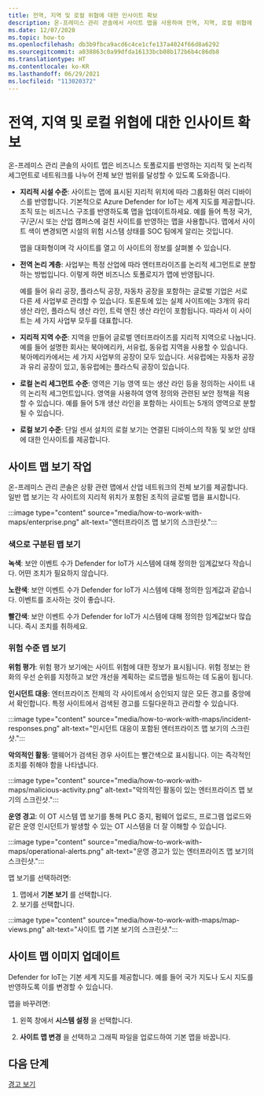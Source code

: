 ```yaml
---
title: 전역, 지역 및 로컬 위협에 대한 인사이트 확보
description: 온-프레미스 관리 콘솔에서 사이트 맵을 사용하여 전역, 지역, 로컬 위협에 대한 인사이트를 확보합니다.
ms.date: 12/07/2020
ms.topic: how-to
ms.openlocfilehash: db3b9fbca9acd6c4ce1cfe137a4024f66d8a6292
ms.sourcegitcommit: a038863c0a99dfda16133bcb08b172b6b4c86db8
ms.translationtype: HT
ms.contentlocale: ko-KR
ms.lasthandoff: 06/29/2021
ms.locfileid: "113020372"
---
```

# <a name="gain-insight-into-global-regional-and-local-threats"></a>전역, 지역 및 로컬 위협에 대한 인사이트 확보

온-프레미스 관리 콘솔의 사이트 맵은 비즈니스 토폴로지를 반영하는 지리적 및 논리적 세그먼트로 네트워크를 나누어 전체 보안 범위를 달성할 수 있도록 도와줍니다.

- **지리적 시설 수준**: 사이트는 맵에 표시된 지리적 위치에 따라 그룹화된 여러 디바이스를 반영합니다. 기본적으로 Azure Defender for IoT는 세계 지도를 제공합니다. 조직 또는 비즈니스 구조를 반영하도록 맵을 업데이트하세요. 예를 들어 특정 국가, 구/군/시 또는 산업 캠퍼스에 걸친 사이트를 반영하는 맵을 사용합니다. 맵에서 사이트 색이 변경되면 시설의 위험 시스템 상태를 SOC 팀에게 알리는 것입니다.

  맵을 대화형이며 각 사이트를 열고 이 사이트의 정보를 살펴볼 수 있습니다.

- **전역 논리 계층**: 사업부는 특정 산업에 따라 엔터프라이즈를 논리적 세그먼트로 분할하는 방법입니다. 이렇게 하면 비즈니스 토폴로지가 맵에 반영됩니다.

  예를 들어 유리 공장, 플라스틱 공장, 자동차 공장을 포함하는 글로벌 기업은 서로 다른 세 사업부로 관리할 수 있습니다. 토론토에 있는 실제 사이트에는 3개의 유리 생산 라인, 플라스틱 생산 라인, 트럭 엔진 생산 라인이 포함됩니다. 따라서 이 사이트는 세 가지 사업부 모두를 대표합니다.

- **지리적 지역 수준**: 지역을 만들어 글로벌 엔터프라이즈를 지리적 지역으로 나눕니다. 예를 들어 설명한 회사는 북아메리카, 서유럽, 동유럽 지역을 사용할 수 있습니다. 북아메리카에서는 세 가지 사업부의 공장이 모두 있습니다. 서유럽에는 자동차 공장과 유리 공장이 있고, 동유럽에는 플라스틱 공장이 있습니다.

- **로컬 논리 세그먼트 수준**: 영역은 기능 영역 또는 생산 라인 등을 정의하는 사이트 내의 논리적 세그먼트입니다. 영역을 사용하여 영역 정의와 관련된 보안 정책을 적용할 수 있습니다. 예를 들어 5개 생산 라인을 포함하는 사이트는 5개의 영역으로 분할될 수 있습니다.

- **로컬 보기 수준**: 단일 센서 설치의 로컬 보기는 연결된 디바이스의 작동 및 보안 상태에 대한 인사이트를 제공합니다.

## <a name="work-with-site-map-views"></a>사이트 맵 보기 작업

온-프레미스 관리 콘솔은 상황 관련 맵에서 산업 네트워크의 전체 보기를 제공합니다. 일반 맵 보기는 각 사이트의 지리적 위치가 포함된 조직의 글로벌 맵을 표시합니다.

:::image type="content" source="media/how-to-work-with-maps/enterprise.png" alt-text="엔터프라이즈 맵 보기의 스크린샷.":::

### <a name="color-coded-map-views"></a>색으로 구분된 맵 보기

**녹색**: 보안 이벤트 수가 Defender for IoT가 시스템에 대해 정의한 임계값보다 작습니다. 어떤 조치가 필요하지 않습니다.

**노란색**: 보안 이벤트 수가 Defender for IoT가 시스템에 대해 정의한 임계값과 같습니다. 이벤트를 조사하는 것이 좋습니다.  

**빨간색**: 보안 이벤트 수가 Defender for IoT가 시스템에 대해 정의한 임계값보다 많습니다. 즉시 조치를 취하세요.

### <a name="risk-level-map-views"></a>위험 수준 맵 보기

**위험 평가**: 위험 평가 보기에는 사이트 위험에 대한 정보가 표시됩니다. 위험 정보는 완화의 우선 순위를 지정하고 보안 개선을 계획하는 로드맵을 빌드하는 데 도움이 됩니다.

**인시던트 대응**: 엔터프라이즈 전체의 각 사이트에서 승인되지 않은 모든 경고를 중앙에서 확인합니다. 특정 사이트에서 검색된 경고를 드릴다운하고 관리할 수 있습니다.

:::image type="content" source="media/how-to-work-with-maps/incident-responses.png" alt-text="인시던트 대응이 포함된 엔터프라이즈 맵 보기의 스크린샷.":::

**악의적인 활동**: 맬웨어가 검색된 경우 사이트는 빨간색으로 표시됩니다. 이는 즉각적인 조치를 취해야 함을 나타냅니다.

:::image type="content" source="media/how-to-work-with-maps/malicious-activity.png" alt-text="악의적인 활동이 있는 엔터프라이즈 맵 보기의 스크린샷.":::

**운영 경고**: 이 OT 시스템 맵 보기를 통해 PLC 중지, 펌웨어 업로드, 프로그램 업로드와 같은 운영 인시던트가 발생할 수 있는 OT 시스템을 더 잘 이해할 수 있습니다.

:::image type="content" source="media/how-to-work-with-maps/operational-alerts.png" alt-text="운영 경고가 있는 엔터프라이즈 맵 보기의 스크린샷.":::

맵 보기를 선택하려면:

1. 맵에서 **기본 보기** 를 선택합니다.
2. 보기를 선택합니다.

:::image type="content" source="media/how-to-work-with-maps/map-views.png" alt-text="사이트 맵 기본 보기의 스크린샷.":::

## <a name="update-the-site-map-image"></a>사이트 맵 이미지 업데이트

Defender for IoT는 기본 세계 지도를 제공합니다. 예를 들어 국가 지도나 도시 지도를 반영하도록 이를 변경할 수 있습니다. 

맵을 바꾸려면:

1. 왼쪽 창에서 **시스템 설정** 을 선택합니다.

2. **사이트 맵 변경** 을 선택하고 그래픽 파일을 업로드하여 기본 맵을 바꿉니다.

## <a name="next-step"></a>다음 단계

[경고 보기](how-to-view-alerts.md)
